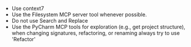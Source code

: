 - Use context7
- Use the Filesystem MCP server tool whenever possible.
- Do not use Search and Replace
- Use the PyCharm MCP tools for exploration (e.g., get project structure), when changing signatures, refactoring, or renaming always try to use 'Refactor'